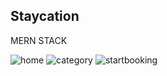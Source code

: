## Staycation

MERN STACK

![home](https://user-images.githubusercontent.com/69780199/98980492-3cf0f300-254f-11eb-9a4f-2ccb309ec617.png)
![category](https://user-images.githubusercontent.com/69780199/98980505-3febe380-254f-11eb-9251-e439c78c6ca3.png)
![startbooking](https://user-images.githubusercontent.com/69780199/98980517-437f6a80-254f-11eb-921e-e11577e82898.png)
